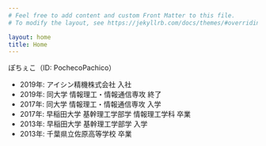 ```yaml
---
# Feel free to add content and custom Front Matter to this file.
# To modify the layout, see https://jekyllrb.com/docs/themes/#overriding-theme-defaults

layout: home
title: Home
---
```


ぽちぇこ（ID: PochecoPachico）  

- 2019年: アイシン精機株式会社 入社
- 2019年: 同大学 情報理工・情報通信専攻 終了
- 2017年: 同大学 情報理工・情報通信専攻 入学
- 2017年: 早稲田大学 基幹理工学部学 情報理工学科 卒業
- 2013年: 早稲田大学 基幹理工学部学 入学
- 2013年: 千葉県立佐原高等学校 卒業